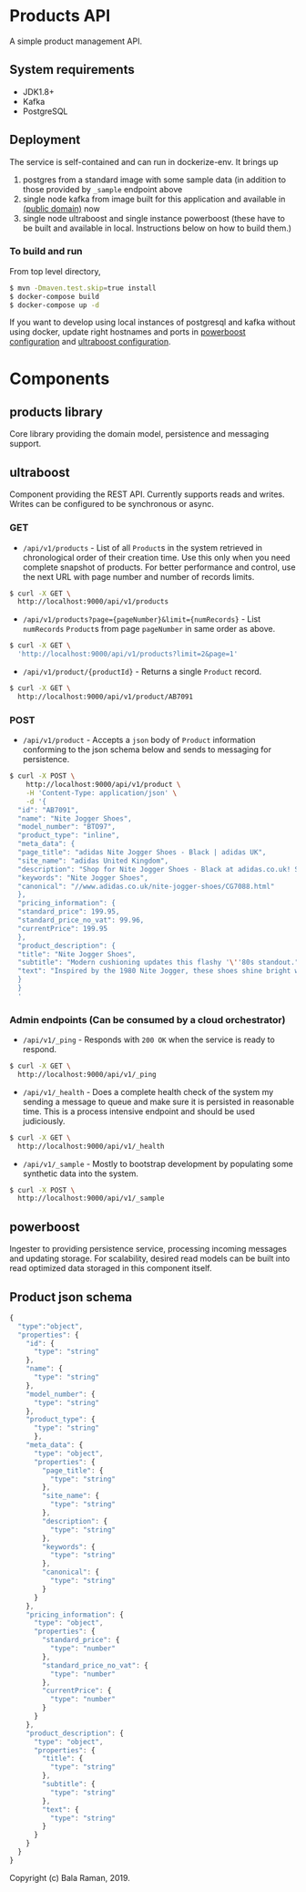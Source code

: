 # Products API

A simple product management API.

## System requirements
- JDK1.8+
- Kafka
- PostgreSQL

## Deployment
The service is self-contained and can run in dockerize-env. It brings up 
1. postgres from a standard image with some sample data (in addition to those provided by `_sample` endpoint above
2. single node kafka from image built for this application and available in [(public domain)](https://cloud.docker.com/u/balavr/repository/docker/balavr/kafka) now 
3. single node ultraboost and single instance powerboost (these have to be built and available in local. Instructions below on how to build them.)

### To build and run
From top level directory,
```bash
$ mvn -Dmaven.test.skip=true install 
$ docker-compose build 
$ docker-compose up -d
```

If you want to develop using local instances of postgresql and kafka without using docker, update right hostnames 
and ports in
[powerboost configuration](https://github.com/vrbala/products-api/blob/master/powerboost/application.properties)
and [ultraboost configuration](https://github.com/vrbala/products-api/blob/master/ultraboost/application.properties).


# Components

## products library
Core library providing the domain model, persistence and messaging support.

## ultraboost
Component providing the REST API. Currently supports reads and writes. Writes can be configured to be synchronous or async.

### GET
- `/api/v1/products` - List of all `Product`s in the system retrieved in chronological order of their creation time. 
Use this only when you need complete snapshot of products. For better performance and control, use the next URL with 
page number and number of records limits.
```bash
$ curl -X GET \
  http://localhost:9000/api/v1/products
```

- `/api/v1/products?page={pageNumber}&limit={numRecords}` - List `numRecords` `Product`s from page `pageNumber` in same order as above.
```bash
$ curl -X GET \
  'http://localhost:9000/api/v1/products?limit=2&page=1'
```

- `/api/v1/product/{productId}` - Returns a single `Product` record.
```bash
$ curl -X GET \
  http://localhost:9000/api/v1/product/AB7091
```

### POST
- `/api/v1/product` - Accepts a `json` body of `Product` information conforming to the json schema below and sends to messaging for persistence.
```bash
$ curl -X POST \
    http://localhost:9000/api/v1/product \
    -H 'Content-Type: application/json' \
    -d '{
  "id": "AB7091",
  "name": "Nite Jogger Shoes",
  "model_number": "BTO97",
  "product_type": "inline",
  "meta_data": {
  "page_title": "adidas Nite Jogger Shoes - Black | adidas UK",
  "site_name": "adidas United Kingdom",
  "description": "Shop for Nite Jogger Shoes - Black at adidas.co.uk! See all the styles and colours of Nite Jogger Shoes - Black at the official adidas UK online store.",
  "keywords": "Nite Jogger Shoes",
  "canonical": "//www.adidas.co.uk/nite-jogger-shoes/CG7088.html"
  },
  "pricing_information": {
  "standard_price": 199.95,
  "standard_price_no_vat": 99.96,
  "currentPrice": 199.95
  },
  "product_description": {
  "title": "Nite Jogger Shoes",
  "subtitle": "Modern cushioning updates this flashy '\''80s standout.",
  "text": "Inspired by the 1980 Nite Jogger, these shoes shine bright with retro style and reflective details. The mesh and nylon ripstop upper is detailed with suede overlays. An updated Boost midsole adds responsive cushioning for all-day comfort."
  }
  }
  '
```

### Admin endpoints (Can be consumed by a cloud orchestrator)
- `/api/v1/_ping` - Responds with `200 OK` when the service is ready to respond. 
```bash
$ curl -X GET \
  http://localhost:9000/api/v1/_ping

```
- `/api/v1/_health` - Does a complete health check of the system my sending a message to queue and make sure it is persisted in reasonable time. This is a process intensive endpoint and should be used judiciously.
```bash
$ curl -X GET \
  http://localhost:9000/api/v1/_health
```

- `/api/v1/_sample` - Mostly to bootstrap development by populating some synthetic data into the system.
```bash
$ curl -X POST \
  http://localhost:9000/api/v1/_sample
```

## powerboost
Ingester to providing persistence service, processing incoming messages and updating storage. For scalability, desired read models can be built into read optimized data storaged in this component itself.


## Product json schema 
```javascript
{
  "type":"object",
  "properties": {
    "id": {
      "type": "string"
    },
    "name": {
      "type": "string"
    },
    "model_number": {
      "type": "string"
    },
    "product_type": {
      "type": "string"
      },
    "meta_data": {
      "type": "object",
      "properties": {
        "page_title": {
          "type": "string"
        },
        "site_name": {
          "type": "string"
        },
        "description": {
          "type": "string"
        },
        "keywords": {
          "type": "string"
        },
        "canonical": {
          "type": "string"
        }
      }
    },
    "pricing_information": {
      "type": "object",
      "properties": {
        "standard_price": {
          "type": "number"
        },
        "standard_price_no_vat": {
          "type": "number"
        },
        "currentPrice": {
          "type": "number"
        }        
      }
    },
    "product_description": {
      "type": "object",
      "properties": {
        "title": {
          "type": "string"
        },
        "subtitle": {
          "type": "string"
        },
        "text": {
          "type": "string"
        }
      }
    }
  }
}
```

Copyright (c) Bala Raman, 2019.
